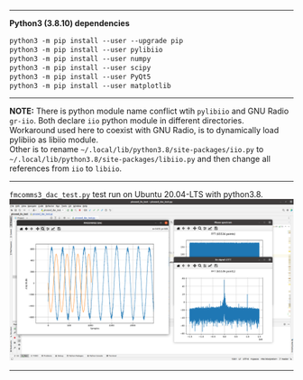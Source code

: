 
---  

**Python3 (3.8.10) dependencies**

```
python3 -m pip install --user --upgrade pip
python3 -m pip install --user pylibiio
python3 -m pip install --user numpy
python3 -m pip install --user scipy
python3 -m pip install --user PyQt5
python3 -m pip install --user matplotlib
```

---  

**NOTE:**
There is python module name conflict wtih `pylibiio` and GNU Radio `gr-iio`. Both declare `iio` python module in different directories.  
Workaround used here to coexist with GNU Radio, is to dynamically load pylibiio as libiio module.  
Other is to rename `~/.local/lib/python3.8/site-packages/iio.py` to `~/.local/lib/python3.8/site-packages/libiio.py` and then change all references from `iio` to `libiio`.  

---  

`fmcomms3_dac_test.py` test run on Ubuntu 20.04-LTS with python3.8.
![fmcomms3_dac_test](./fmcomms3_dac_test.png)  

---

